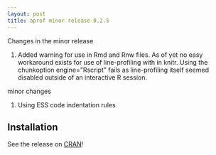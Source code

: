 ```yaml
---
layout: post
title: aprof minor release 0.2.5
---
```


Changes in the minor release

1. Added warning for use in Rmd and Rnw files. As of yet no easy workaround exists for use of line-profiling with in knitr. Using the chunkoption engine="Rscript" fails as line-profiling itself seemed disabled outside of an interactive R session.

minor changes
1. Using ESS code indentation rules

## Installation

See the release on [CRAN](http://cran.r-project.org/web/packages/aprof/index.html)!

